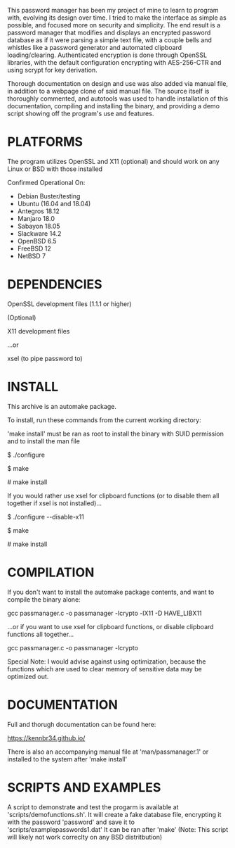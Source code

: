This password manager has been my project of mine to learn to program with, evolving its design over time. I tried to make the interface as simple as possible, and focused more on security and simplicity. The end result is a password manager that modifies and displays an encrypted password database as if it were parsing a simple text file, with a couple bells and whistles like a password generator and automated clipboard loading/clearing. Authenticated encryption is done through OpenSSL libraries, with the default configuration encrypting with AES-256-CTR and using scrypt for key derivation.

Thorough documentation on design and use was also added via manual file, in addition to a webpage clone of said manual file. The source itself is thoroughly commented, and autotools was used to handle installation of this documentation, compiling and installing the binary, and providing a demo script showing off the program's use and features.

# PLATFORMS

The program utilizes OpenSSL and X11 (optional) and should work on any Linux or BSD with those installed

Confirmed Operational On:

* Debian Buster/testing
* Ubuntu (16.04 and 18.04)
* Antegros 18.12
* Manjaro 18.0
* Sabayon 18.05
* Slackware 14.2
* OpenBSD 6.5
* FreeBSD 12
* NetBSD 7

# DEPENDENCIES

OpenSSL development files (1.1.1 or higher)

(Optional)

X11 development files

...or

xsel (to pipe password to)

# INSTALL

This archive is an automake package.

To install, run these commands from the current working directory:

'make install' must be ran as root to install the binary with SUID permission and to install the man file

$ ./configure

$ make

\# make install

If you would rather use xsel for clipboard functions (or to disable them all together if xsel is not installed)...

$ ./configure --disable-x11

$ make

\# make install

# COMPILATION

If you don't want to install the automake package contents, and want to compile the binary alone:

gcc passmanager.c -o passmanager -lcrypto -lX11 -D HAVE_LIBX11

...or if you want to use xsel for clipboard functions, or disable clipboard functions all together...

gcc passmanager.c -o passmanager -lcrypto

Special Note: I would advise against using optimization, because the functions which are used to clear memory of sensitive data may be optimized out.

# DOCUMENTATION

Full and thorugh documentation can be found here:

https://kennbr34.github.io/

There is also an accompanying manual file at 'man/passmanager.1' or installed to the system after 'make install'

# SCRIPTS AND EXAMPLES

A script to demonstrate and test the progarm is available at 'scripts/demofunctions.sh'. It will create a fake database file, encrypting it with the password 'password' and save it to 'scripts/examplepasswords1.dat'  It can be ran after 'make'
(Note: This script will likely not work correclty on any BSD distritbution)
